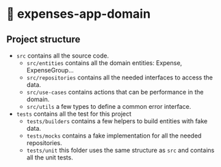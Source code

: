 # 🧠 expenses-app-domain

## Project structure

- `src` contains all the source code.
  - `src/entities` contains all the domain entities: Expense, ExpenseGroup...
  - `src/repositories` contains all the needed interfaces to access the data.
  - `src/use-cases` contains actions that can be performance in the domain.
  - `src/utils` a few types to define a common error interface.
- `tests` contains all the test for this project
  - `tests/builders` contains a few helpers to build entities with fake data.
  - `tests/mocks` contains a fake implementation for all the needed repositories.
  - `tests/unit` this folder uses the same structure as `src` and contains all the unit tests.
